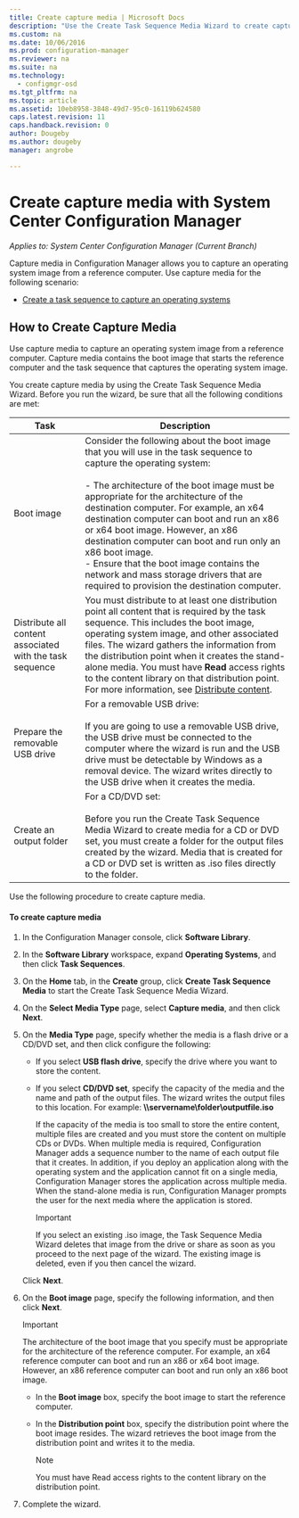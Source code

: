 ```yaml
---
title: Create capture media | Microsoft Docs
description: "Use the Create Task Sequence Media Wizard to create capture media in Configuration Manager to capture an operating system image from a reference computer."
ms.custom: na
ms.date: 10/06/2016
ms.prod: configuration-manager
ms.reviewer: na
ms.suite: na
ms.technology:
  - configmgr-osd
ms.tgt_pltfrm: na
ms.topic: article
ms.assetid: 10eb8958-3848-49d7-95c0-16119b624580
caps.latest.revision: 11
caps.handback.revision: 0
author: Dougebyms.author: dougebymanager: angrobe

---
```

# Create capture media with System Center Configuration Manager*Applies to: System Center Configuration Manager (Current Branch)*
Capture media in Configuration Manager allows you to capture an operating system image from a reference computer. Use capture media for the following scenario:  

-   [Create a task sequence to capture an operating systems](create-a-task-sequence-to-capture-an-operating-system.md)  

##  <a name="BKMK_CreateCaptureMedia"></a> How to Create Capture Media  
 Use capture media to capture an operating system image from a reference computer. Capture media contains the boot image that starts the reference computer and the task sequence that captures the operating system image.

You create capture media by using the Create Task Sequence Media Wizard. Before you run the wizard, be sure that all the following conditions are met:  

|Task|Description|  
|----------|-----------------|  
|Boot image|Consider the following about the boot image that you will use in the task sequence to capture the operating system:<br /><br /> -   The architecture of the boot image must be appropriate for the architecture of the destination computer. For example, an x64 destination computer can boot and run an x86  or x64 boot image. However, an x86 destination computer can boot and run only an x86 boot image.<br />-   Ensure that the boot image contains the network and mass storage drivers that are required to provision the destination computer.|  
|Distribute all content associated with the task sequence|You must distribute to at least one distribution point all content that is required by the task sequence. This includes the boot image, operating system image, and other associated files. The wizard gathers the information from the distribution point when it creates the stand-alone media. You must have **Read** access rights to the content library on that distribution point.  For more information, see [Distribute content](../../core/servers/deploy/configure/deploy-and-manage-content.md#bkmk_distribute).|  
|Prepare the removable USB drive|For a removable USB drive:<br /><br /> If you are going to use a removable USB drive, the USB  drive must be connected to the computer where the wizard is run and the USB drive must be detectable by Windows as a removal device. The wizard writes directly to the USB drive when it creates the media.|  
|Create an output folder|For a CD/DVD set:<br /><br /> Before you run the Create Task Sequence Media Wizard to create media for a CD or DVD set, you must create a folder for the output files created by the wizard. Media that is created for a CD or DVD set is written as .iso files directly to the folder.|  

 Use the following procedure to create capture media.  

#### To create capture media  

1.  In the Configuration Manager console, click **Software Library**.  

2.  In the **Software Library** workspace, expand **Operating Systems**, and then click **Task Sequences**.  

3.  On the **Home** tab, in the **Create** group, click **Create Task Sequence Media** to start the Create Task Sequence Media Wizard.  

4.  On the **Select Media Type** page, select **Capture media**, and then click **Next**.  

5.  On the **Media Type** page, specify whether the media is a flash drive or a CD/DVD set, and then click configure the following:  

    -   If you select **USB flash drive**, specify the drive where you want to store the content.  

    -   If you select **CD/DVD set**, specify the capacity of the media and the name and path of the output files. The wizard writes the output files to this location. For example: **\\\servername\folder\outputfile.iso**  

         If the capacity of the media is too small to store the entire content, multiple files are created and you must store the content on multiple CDs or DVDs. When multiple media is required, Configuration Manager adds a sequence number to the name of each output file that it creates. In addition, if you deploy an application along with the operating system and the application cannot fit on a single media, Configuration Manager stores the application across multiple media. When the stand-alone media is run, Configuration Manager prompts the user for the next media where the application is stored.  

        > [!IMPORTANT]  
        >  If you select an existing .iso image, the Task Sequence Media Wizard deletes that image from the drive or share as soon as you proceed to the next page of the wizard. The existing image is deleted, even if you then cancel the wizard.  

     Click **Next**.  

6.  On the **Boot image** page, specify the following information, and then click **Next**.  

    > [!IMPORTANT]  
    >  The architecture of the boot image that you specify must be appropriate for the architecture of the reference computer. For example, an x64 reference computer can boot and run an x86 or x64 boot image. However, an x86 reference computer can boot and run only an x86 boot image.  

    -   In the **Boot image** box, specify the boot image to start the reference computer.  

    -   In the **Distribution point** box, specify the distribution point where the boot image resides. The wizard retrieves the boot image from the distribution point and writes it to the media.  

        > [!NOTE]  
        >  You must have Read access rights to the content library on the distribution point.  

7.  Complete the wizard.  
